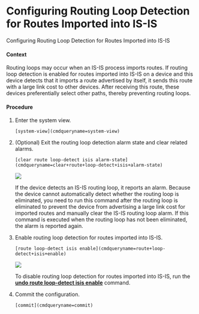 Configuring Routing Loop Detection for Routes Imported into IS-IS
=================================================================

Configuring Routing Loop Detection for Routes Imported into IS-IS

#### Context

Routing loops may occur when an IS-IS process imports routes. If routing loop detection is enabled for routes imported into IS-IS on a device and this device detects that it imports a route advertised by itself, it sends this route with a large link cost to other devices. After receiving this route, these devices preferentially select other paths, thereby preventing routing loops.


#### Procedure

1. Enter the system view.
   
   
   ```
   [system-view](cmdqueryname=system-view)
   ```
2. (Optional) Exit the routing loop detection alarm state and clear related alarms.
   
   
   ```
   [clear route loop-detect isis alarm-state](cmdqueryname=clear+route+loop-detect+isis+alarm-state)
   ```
   ![](../public_sys-resources/note_3.0-en-us.png) 
   
   If the device detects an IS-IS routing loop, it reports an alarm. Because the device cannot automatically detect whether the routing loop is eliminated, you need to run this command after the routing loop is eliminated to prevent the device from advertising a large link cost for imported routes and manually clear the IS-IS routing loop alarm. If this command is executed when the routing loop has not been eliminated, the alarm is reported again.
3. Enable routing loop detection for routes imported into IS-IS.
   
   
   ```
   [route loop-detect isis enable](cmdqueryname=route+loop-detect+isis+enable)
   ```
   ![](../public_sys-resources/note_3.0-en-us.png) 
   
   To disable routing loop detection for routes imported into IS-IS, run the [**undo route loop-detect isis enable**](cmdqueryname=undo+route+loop-detect+isis+enable) command.
4. Commit the configuration.
   
   
   ```
   [commit](cmdqueryname=commit)
   ```
